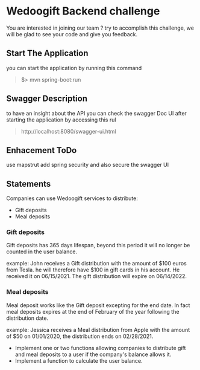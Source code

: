 # Wedoogift Backend challenge
You are interested in joining our team ? try to accomplish this challenge, we will be glad to see
your code and give you feedback.

## Start The Application 
you can start the application by running this command

 > $> mvn spring-boot:run 

## Swagger Description
to have an insight about the API you can check the swagger Doc UI after starting the application
by accessing this rul
> http://localhost:8080/swagger-ui.html

## Enhacement ToDo

use  mapstrut
add spring security and also secure the swagger UI

## Statements

Companies can use Wedoogift services to distribute:
- Gift deposits
- Meal deposits
### Gift deposits
Gift deposits has 365 days lifespan, beyond this period it will no longer be counted in the user balance.

example:
John receives a Gift distribution with the amount of $100 euros from Tesla. he will therefore have $100 in gift cards in his account.
He received it on 06/15/2021. The gift distribution will expire on 06/14/2022. 
### Meal deposits
Meal deposit works like the Gift deposit excepting for the end date. In fact meal deposits expires at the end of February of the year following the distribution date.

example:
Jessica receives a Meal distribution from Apple with the amount of $50 on 01/01/2020, the distribution ends on 02/28/2021.

* Implement one or two functions allowing companies to distribute gift and meal deposits to a user if the company's balance allows it.
* Implement a function to calculate the user balance.


